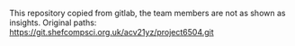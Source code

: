 This repository copied from gitlab, the team members are not as shown as insights. Original paths:
https://git.shefcompsci.org.uk/acv21yz/project6504.git
